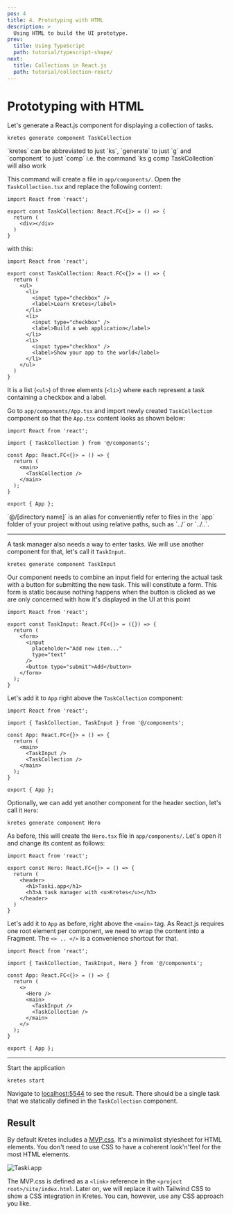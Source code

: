 ```yaml
---
pos: 4
title: 4. Prototyping with HTML
description: >
  Using HTML to build the UI prototype.
prev:
  title: Using TypeScript 
  path: tutorial/typescript-shape/
next:
  title: Collections in React.js
  path: tutorial/collection-react/
---
```


# Prototyping with HTML

Let's generate a React.js component for displaying a collection of tasks.

```
kretes generate component TaskCollection
```

<Notice>
`kretes` can be abbreviated to just `ks`, `generate` to just `g` and `component` to just `comp` i.e. the command `ks g comp TaskCollection` will also work
</Notice>

This command will create a file in `app/components/`. Open the `TaskCollection.tsx` and replace the following content:

```tsx
import React from 'react';

export const TaskCollection: React.FC<{}> = () => {
  return (
    <div></div>
  )
}
```

with this:

```tsx
import React from 'react';

export const TaskCollection: React.FC<{}> = () => {
  return (
    <ul>
      <li>
        <input type="checkbox" />
        <label>Learn Kretes</label>
      </li>
      <li>
        <input type="checkbox" />
        <label>Build a web application</label>
      </li>
      <li>
        <input type="checkbox" />
        <label>Show your app to the world</label>
      </li>
    </ul>
  )
}
```

It is a list (`<ul>`) of three elements (`<li>`) where each represent a task containing a checkbox and a label.

Go to `app/components/App.tsx` and import newly created `TaskCollection` component so that the `App.tsx` content looks as shown below:

```tsx{8}
import React from 'react';

import { TaskCollection } from '@/components';

const App: React.FC<{}> = () => {
  return (
    <main>
      <TaskCollection />
    </main>
  );
}

export { App };
```

<Notice>
`@/[directory name]` is an alias for conveniently refer to files in the `app` folder of your project without using relative paths, such as `../` or `../..`.
</Notice>

---

A task manager also needs a way to enter tasks. We will use another component for that, let's call it `TaskInput`.

```
kretes generate component TaskInput
```

Our component needs to combine an input field for entering the actual task with a button for submitting the new task. This will constitute a form. This form is static because nothing happens when the button is clicked as we are only concerned with how it's displayed in the UI at this point

```tsx
import React from 'react';

export const TaskInput: React.FC<{}> = ({}) => {
  return (
    <form>
      <input
        placeholder="Add new item..."
        type="text"
      />
      <button type="submit">Add</button>
    </form>
  );
}
```

Let's add it to `App` right above the `TaskCollection` component:

```tsx{8}
import React from 'react';

import { TaskCollection, TaskInput } from '@/components';

const App: React.FC<{}> = () => {
  return (
    <main>
      <TaskInput />
      <TaskCollection />
    </main>
  );
}

export { App };
```

Optionally, we can add yet another component for the header section, let's call it `Hero`:

```
kretes generate component Hero
```

As before, this will create the `Hero.tsx` file in `app/components/`. Let's open it and change its content as follows:

```tsx
import React from 'react';

export const Hero: React.FC<{}> = () => {
  return (
    <header>
      <h1>Taski.app</h1>
      <h3>A task manager with <u>Kretes</u></h3>
    </header>
  )
}
```

Let's add it to `App` as before, right above the `<main>` tag. As React.js requires one root element per component, we need to wrap the content into a Fragment. The `<> .. </>` is a convenience shortcut for that.

```tsx{8}
import React from 'react';

import { TaskCollection, TaskInput, Hero } from '@/components';

const App: React.FC<{}> = () => {
  return (
    <>
      <Hero />
      <main>
        <TaskInput />
        <TaskCollection />
      </main>
    </>
  );
}

export { App };
```

---


Start the application

```
kretes start
```

Navigate to [localhost:5544](http://localhost:5544) to see the result. There should be a single task that we statically defined in the `TaskCollection` component.

## Result

By default Kretes includes a [MVP.css](https://andybrewer.github.io/mvp/). It's a minimalist stylesheet for HTML elements. You don't need to use CSS to have a coherent look'n'feel for the most HTML elements.

![Taski.app](/images/tutorial/tutorial-4.png#center)

The MVP.css is defined as a `<link>` reference in the `<project root>/site/index.html`. Later on, we will replace it with Tailwind CSS to show a CSS integration in Kretes. You can, however, use any CSS approach you like.
